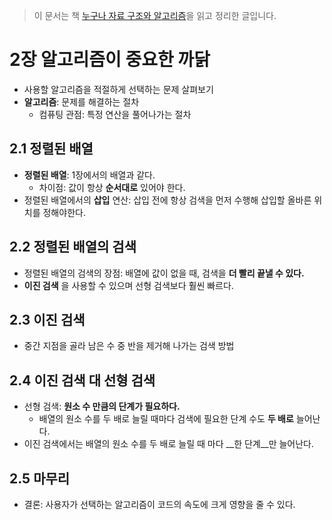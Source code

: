 > 이 문서는 책 [누구나 자료 구조와 알고리즘](http://www.yes24.com/Product/Goods/61941073)을 읽고 정리한 글입니다.

# 2장 알고리즘이 중요한 까닭
- 사용할 알고리즘을 적절하게 선택하는 문제 살펴보기
- __알고리즘__: 문제를 해결하는 절차
	- 컴퓨팅 관점: 특정 연산을 풀어나가는 절차

## 2.1 정렬된 배열
- __정렬된 배열__: 1장에서의 배열과 같다.
	- 차이점: 값이 항상 __순서대로__ 있어야 한다.
- 정렬된 배열에서의 __삽입__ 연산: 삽입 전에 항상 검색을 먼저 수행해 삽입할 올바른 위치를 정해야한다.

## 2.2 정렬된 배열의 검색
- 정렬된 배열의 검색의 장점: 배열에 값이 없을 때, 검색을 __더 빨리 끝낼 수 있다.__
- __이진 검색__ 을 사용할 수 있으며 선형 검색보다 훨씬 빠르다.

## 2.3 이진 검색
- 중간 지점을 골라 남은 수 중 반을 제거해 나가는 검색 방법

## 2.4 이진 검색 대 선형 검색
- 선형 검색: __원소 수 만큼의 단계가 필요하다.__
	- 배열의 원소 수를 두 배로 늘릴 때마다 검색에 필요한 단계 수도 __두 배로__ 늘어난다.
- 이진 검색에서는 배열의 원소 수를 두 배로 늘릴 때 마다 __한 단계__만 늘어난다.

## 2.5 마무리
- 결론: 사용자가 선택하는 알고리즘이 코드의 속도에 크게 영향을 줄 수 있다.
